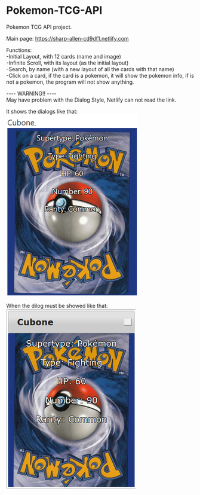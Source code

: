 # Pokemon-TCG-API
Pokemon TCG API project. 

Main page: https://sharp-allen-cd9df1.netlify.com

Functions:  
    -Initial Layout, with 12 cards (name and image)     
    -Infinite Scroll, with its layout (as the initial layout)   
    -Search, by name (with a new layout of all the cards with that name)        
    -Click on a card, if the card is a pokemon, it will show the pokemon info, if is not a pokemon, the program will not show anything.      
    
---- WARNING!! ----     
May have problem with the Dialog Style, Netlify can not read the link.  
    
It shows the dialogs like that:     
![Netlify Image](/Images/errorIMG1.png)     

When the dilog must be showed like that:        
![LocalHost Image](/Images/errorIMG2.png)
